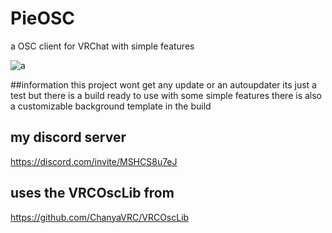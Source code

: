 # PieOSC
a OSC client for VRChat with simple features


![a](https://user-images.githubusercontent.com/64977659/225410446-aea7ff19-6c5b-4cb3-aae8-55b508fefe14.jpg)



##information
this project wont get any update or an autoupdater its just a test
but there is a build ready to use with some simple features 
there is also a customizable background template in the build

## my discord server
https://discord.com/invite/MSHCS8u7eJ

## uses the VRCOscLib from
https://github.com/ChanyaVRC/VRCOscLib

